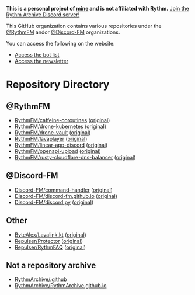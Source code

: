 **This is a personal project of [mine](https://jbmagination.com) and is not affiliated with Rythm.** [Join the Rythm Archive Discord server!](https://discord.gg/y4rvSakACD)

This GitHub organization contains various repositories under the [@RythmFM](https://github.com/RythmFM) andor [@Discord-FM](https://github.com/Discord-FM) organizations.

You can access the following on the website:
* [Access the bot list](https://RythmArchive.github.io/bots)
* [Access the newsletter](https://RythmArchive.github.io/newsletter)

# Repository Directory
## @RythmFM
* [RythmFM/caffeine-coroutines](https://github.com/RythmArchive/caffeine-coroutines) ([original](https://github.com/RythmFM/caffeine-coroutines))
* [RythmFM/drone-kubernetes](https://github.com/RythmFM/drone-kubernetes) ([original](https://github.com/RythmFM/drone-kubernetes))
* [RythmFM/drone-vault](https://github.com/RythmArchive/drone-vault) ([original](https://github.com/RythmFM/drone-vault))
* [RythmFM/lavaplayer](https://github.com/RythmArchive/lavaplayer) ([original](https://github.com/RythmFM/lavaplayer))
* [RythmFM/linear-app-discord](https://github.com/RythmArchive/linear-app-discord) ([original](https://github.com/RythmFM/linear-app-discord))
* [RythmFM/openapi-upload](https://github.com/RythmArchive/openapi-upload) ([original](https://github.com/RythmFM/openapi-upload))
* [RythmFM/rusty-cloudflare-dns-balancer](https://github.com/RythmArchive/rusty-cloudflare-dns-balancer) ([original](https://github.com/RythmFM/rusty-cloudflare-dns-balancer))


## @Discord-FM
* [Discord-FM/command-handler](https://github.com/RythmArchive/command-handler) ([original](https://github.com/Discord-FM/command-handler))
* [Discord-FM/discord-fm.github.io](https://github.com/RythmArchive/discord-fm.github.io) ([original](https://github.com/Discord-FM/discord-fm.github.io))
* [Discord-FM/discord.py](https://github.com/RythmArchive/discord.py) ([original](https://github.com/Discord-FM/discord.py))

## Other
* [ByteAlex/Lavalink.kt](https://github.com/RythmArchive/Lavalink.kt) ([original](https://github.com/ByteAlex/Lavalink.kt))
* [Repulser/Protector](https://github.com/RythmArchive/Protector) ([original](https://github.com/Repulser/Protector))
* [Repulser/RythmFAQ](https://github.com/RythmArchive/RythmFAQ) ([original](https://github.com/Repulser/RythmFAQ))

## Not a repository archive
* [RythmArchive/.github](https://github.com/RythmArchive/.github)
* [RythmArchive/RythmArchive.github.io](https://github.com/RythmArchive/RythmArchive.github.io)
